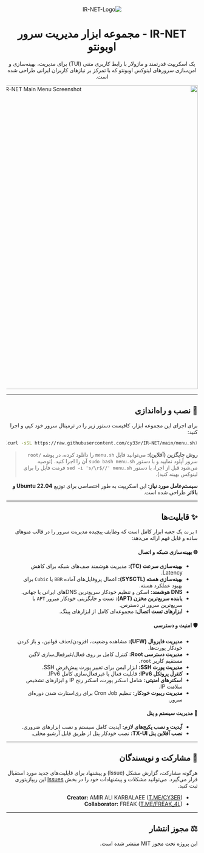 <div dir="rtl">
 
<p align="center">
  <img src="https://github.com/user-attachments/assets/3d059f11-bddb-4411-822e-ed8db6398e62" alt="IR-NET-Logo"/>
</p>

<h1 align="center">IR-NET - مجموعه ابزار مدیریت سرور اوبونتو</h1>

<p align="center">
یک اسکریپت قدرتمند و ماژولار با رابط کاربری متنی (TUI) برای مدیریت، بهینه‌سازی و امن‌سازی سرورهای لینوکس اوبونتو که با تمرکز بر نیازهای کاربران ایرانی طراحی شده است.
</p>

<p align="center">
  <img src="https://github.com/user-attachments/assets/0363f4c7-1fa6-42ab-ba2e-032e457e5d2f" alt="IR-NET Main Menu Screenshot" width="800"/>
</p>

---

## 🚀 نصب و راه‌اندازی

برای اجرای این مجموعه ابزار، کافیست دستور زیر را در ترمینال سرور خود کپی و اجرا کنید:

```bash
bash <(curl -sSL https://raw.githubusercontent.com/cy33r/IR-NET/main/menu.sh)
```
> **روش جایگزین (آفلاین):** می‌توانید فایل `menu.sh` را دانلود کرده، در پوشه `/root` سرور آپلود نمایید و با دستور `sudo bash menu.sh` آن را اجرا کنید. (توصیه می‌شود قبل از اجرا، با دستور `sed -i 's/\r$//' menu.sh` فرمت فایل را برای لینوکس بهینه کنید).

**سیستم‌عامل مورد نیاز:** این اسکریپت به طور اختصاصی برای توزیع **Ubuntu 22.04 و بالاتر** طراحی شده است.

---

## ✨ قابلیت‌ها

`ایرنت` یک جعبه ابزار کامل است که وظایف پیچیده مدیریت سرور را در قالب منوهای ساده و قابل فهم ارائه می‌دهد:

#### 🌐 بهینه‌سازی شبکه و اتصال
* **بهینه‌سازی سرعت (TC):** مدیریت هوشمند صف‌های شبکه برای کاهش Latency.
* **بهینه‌سازی هسته (SYSCTL):** اعمال پروفایل‌های آماده `BBR` یا `Cubic` برای بهبود عملکرد هسته.
* **DNS هوشمند:** اسکن و تنظیم خودکار سریع‌ترین DNSهای ایرانی یا جهانی.
* **یابنده سریع‌ترین مخزن (APT):** تست و جایگزینی خودکار میرور `APT` با سریع‌ترین سرور در دسترس.
* **ابزارهای تست اتصال:** مجموعه‌ای کامل از ابزارهای پینگ.

#### 🛡️ امنیت و دسترسی
* **مدیریت فایروال (UFW):** مشاهده وضعیت، افزودن/حذف قوانین، و باز کردن خودکار پورت‌ها.
* **مدیریت دسترسی Root:** کنترل کامل بر روی فعال/غیرفعال‌سازی لاگین مستقیم کاربر `root`.
* **مدیریت پورت SSH:** ابزار ایمن برای تغییر پورت پیش‌فرض SSH.
* **کنترل پروتکل IPv6:** قابلیت فعال یا غیرفعال‌سازی کامل IPv6.
* **اسکنرهای امنیتی:** شامل اسکنر پورت، اسکنر رنج IP و ابزارهای تشخیص سلامت IP.
* **مدیریت ریبوت خودکار:** تنظیم Cron Job برای ری‌استارت شدن دوره‌ای سرور.

#### 🚀 مدیریت سیستم و پنل
* **آپدیت و نصب پکیج‌های لازم:** آپدیت کامل سیستم و نصب ابزارهای ضروری.
* **نصب آفلاین پنل TX-UI:** نصب خودکار پنل از طریق فایل آرشیو محلی.

---

## 🤝 مشارکت و نویسندگان
هرگونه مشارکت، گزارش مشکل (Issue) و پیشنهاد برای قابلیت‌های جدید مورد استقبال قرار می‌گیرد. می‌توانید مشکلات و پیشنهادات خود را در بخش [Issues](https://github.com/cy33r/IR-NET/issues) این ریپازیتوری ثبت کنید.

* **Creator:** AMIR ALI KARBALAEE ([T.ME/CY3ER](https://t.me/CY3ER))
* **Collaborator:** FREAK ([T.ME/FREAK_4L](https://t.me/FREAK_4L))

---

## ⚖️ مجوز انتشار
این پروژه تحت مجوز MIT منتشر شده است.

</div>
